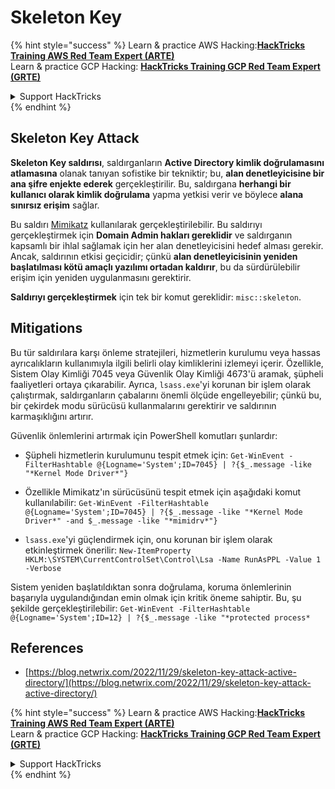 # Skeleton Key

{% hint style="success" %}
Learn & practice AWS Hacking:<img src="/.gitbook/assets/arte.png" alt="" data-size="line">[**HackTricks Training AWS Red Team Expert (ARTE)**](https://training.hacktricks.xyz/courses/arte)<img src="/.gitbook/assets/arte.png" alt="" data-size="line">\
Learn & practice GCP Hacking: <img src="/.gitbook/assets/grte.png" alt="" data-size="line">[**HackTricks Training GCP Red Team Expert (GRTE)**<img src="/.gitbook/assets/grte.png" alt="" data-size="line">](https://training.hacktricks.xyz/courses/grte)

<details>

<summary>Support HackTricks</summary>

* Check the [**subscription plans**](https://github.com/sponsors/carlospolop)!
* **Join the** 💬 [**Discord group**](https://discord.gg/hRep4RUj7f) or the [**telegram group**](https://t.me/peass) or **follow** us on **Twitter** 🐦 [**@hacktricks\_live**](https://twitter.com/hacktricks\_live)**.**
* **Share hacking tricks by submitting PRs to the** [**HackTricks**](https://github.com/carlospolop/hacktricks) and [**HackTricks Cloud**](https://github.com/carlospolop/hacktricks-cloud) github repos.

</details>
{% endhint %}

## Skeleton Key Attack

**Skeleton Key saldırısı**, saldırganların **Active Directory kimlik doğrulamasını atlamasına** olanak tanıyan sofistike bir tekniktir; bu, **alan denetleyicisine bir ana şifre enjekte ederek** gerçekleştirilir. Bu, saldırgana **herhangi bir kullanıcı olarak kimlik doğrulama** yapma yetkisi verir ve böylece **alana sınırsız erişim** sağlar.

Bu saldırı [Mimikatz](https://github.com/gentilkiwi/mimikatz) kullanılarak gerçekleştirilebilir. Bu saldırıyı gerçekleştirmek için **Domain Admin hakları gereklidir** ve saldırganın kapsamlı bir ihlal sağlamak için her alan denetleyicisini hedef alması gerekir. Ancak, saldırının etkisi geçicidir; çünkü **alan denetleyicisinin yeniden başlatılması kötü amaçlı yazılımı ortadan kaldırır**, bu da sürdürülebilir erişim için yeniden uygulanmasını gerektirir.

**Saldırıyı gerçekleştirmek** için tek bir komut gereklidir: `misc::skeleton`.

## Mitigations

Bu tür saldırılara karşı önleme stratejileri, hizmetlerin kurulumu veya hassas ayrıcalıkların kullanımıyla ilgili belirli olay kimliklerini izlemeyi içerir. Özellikle, Sistem Olay Kimliği 7045 veya Güvenlik Olay Kimliği 4673'ü aramak, şüpheli faaliyetleri ortaya çıkarabilir. Ayrıca, `lsass.exe`'yi korunan bir işlem olarak çalıştırmak, saldırganların çabalarını önemli ölçüde engelleyebilir; çünkü bu, bir çekirdek modu sürücüsü kullanmalarını gerektirir ve saldırının karmaşıklığını artırır.

Güvenlik önlemlerini artırmak için PowerShell komutları şunlardır:

- Şüpheli hizmetlerin kurulumunu tespit etmek için: `Get-WinEvent -FilterHashtable @{Logname='System';ID=7045} | ?{$_.message -like "*Kernel Mode Driver*"}`

- Özellikle Mimikatz'ın sürücüsünü tespit etmek için aşağıdaki komut kullanılabilir: `Get-WinEvent -FilterHashtable @{Logname='System';ID=7045} | ?{$_.message -like "*Kernel Mode Driver*" -and $_.message -like "*mimidrv*"}`

- `lsass.exe`'yi güçlendirmek için, onu korunan bir işlem olarak etkinleştirmek önerilir: `New-ItemProperty HKLM:\SYSTEM\CurrentControlSet\Control\Lsa -Name RunAsPPL -Value 1 -Verbose`

Sistem yeniden başlatıldıktan sonra doğrulama, koruma önlemlerinin başarıyla uygulandığından emin olmak için kritik öneme sahiptir. Bu, şu şekilde gerçekleştirilebilir: `Get-WinEvent -FilterHashtable @{Logname='System';ID=12} | ?{$_.message -like "*protected process*`

## References
* [https://blog.netwrix.com/2022/11/29/skeleton-key-attack-active-directory/](https://blog.netwrix.com/2022/11/29/skeleton-key-attack-active-directory/)

{% hint style="success" %}
Learn & practice AWS Hacking:<img src="/.gitbook/assets/arte.png" alt="" data-size="line">[**HackTricks Training AWS Red Team Expert (ARTE)**](https://training.hacktricks.xyz/courses/arte)<img src="/.gitbook/assets/arte.png" alt="" data-size="line">\
Learn & practice GCP Hacking: <img src="/.gitbook/assets/grte.png" alt="" data-size="line">[**HackTricks Training GCP Red Team Expert (GRTE)**<img src="/.gitbook/assets/grte.png" alt="" data-size="line">](https://training.hacktricks.xyz/courses/grte)

<details>

<summary>Support HackTricks</summary>

* Check the [**subscription plans**](https://github.com/sponsors/carlospolop)!
* **Join the** 💬 [**Discord group**](https://discord.gg/hRep4RUj7f) or the [**telegram group**](https://t.me/peass) or **follow** us on **Twitter** 🐦 [**@hacktricks\_live**](https://twitter.com/hacktricks\_live)**.**
* **Share hacking tricks by submitting PRs to the** [**HackTricks**](https://github.com/carlospolop/hacktricks) and [**HackTricks Cloud**](https://github.com/carlospolop/hacktricks-cloud) github repos.

</details>
{% endhint %}
